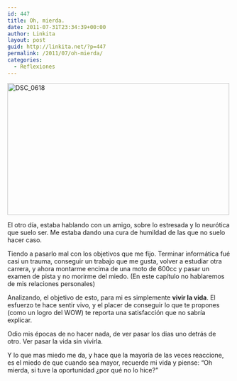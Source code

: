 ```yaml
---
id: 447
title: Oh, mierda.
date: 2011-07-31T23:34:39+00:00
author: Linkita
layout: post
guid: http://linkita.net/?p=447
permalink: /2011/07/oh-mierda/
categories:
  - Reflexiones
---
```

[<img src="http://farm7.static.flickr.com/6130/5995512887_f3ac136d49.jpg" alt="DSC_0618" width="500" height="298" />](http://www.flickr.com/photos/linkita/5995512887/ "DSC_0618 by Linkita, on Flickr")

El otro día, estaba hablando con un amigo, sobre lo estresada y lo neurótica que suelo ser. Me estaba dando una cura de humildad de las que no suelo hacer caso.

Tiendo a pasarlo mal con los objetivos que me fijo. Terminar informática fué casi un trauma, conseguir un trabajo que me gusta, volver a estudiar otra carrera, y ahora montarme encima de una moto de 600cc y pasar un examen de pista y no morirme del miedo. (En este capítulo no hablaremos de mis relaciones personales)

Analizando, el objetivo de esto, para mi es simplemente **vivir la vida**. El esfuerzo te hace sentir vivo, y el placer de conseguir lo que te propones (como un logro del WOW) te reporta una satisfacción que no sabría explicar.

Odio mis épocas de no hacer nada, de ver pasar los dias uno detrás de otro. Ver pasar la vida sin vivirla.

Y lo que mas miedo me da, y hace que la mayoría de las veces reaccione, es el miedo de que cuando sea mayor, recuerde mi vida y piense: &#8220;Oh mierda, si tuve la oportunidad ¿por qué no lo hice?&#8221;